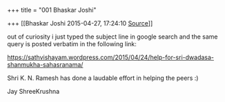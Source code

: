 +++
title = "001 Bhaskar Joshi"

+++
[[Bhaskar Joshi	2015-04-27, 17:24:10 [Source](https://groups.google.com/g/samskrita/c/-Fs7uqpn73I)]]



out of curiosity i just typed the subject line in google search and the same query is posted verbatim in the following link:

  

<https://sathvishayam.wordpress.com/2015/04/24/help-for-sri-dwadasa-shanmukha-sahasranama/>  

  

Shri K. N. Ramesh has done a laudable effort in helping the peers :)

  

Jay ShreeKrushna

